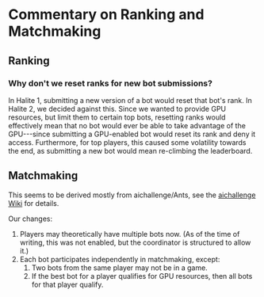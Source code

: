 # Commentary on Ranking and Matchmaking


## Ranking

### Why don't we reset ranks for new bot submissions?

In Halite 1, submitting a new version of a bot would reset that bot's rank. In Halite 2, we decided against this. Since we wanted to provide GPU resources, but limit them to certain top bots, resetting ranks would effectively mean that no bot would ever be able to take advantage of the GPU---since submitting a GPU-enabled bot would reset its rank and deny it access. Furthermore, for top players, this caused some volatility towards the end, as submitting a new bot would mean re-climbing the leaderboard.

## Matchmaking

This seems to be derived mostly from aichallenge/Ants, see the [aichallenge Wiki][aichallenge-trueskill] for details.

Our changes:

1. Players may theoretically have multiple bots now. (As of the time of writing, this was not enabled, but the coordinator is structured to allow it.)
2. Each bot participates independently in matchmaking, except:
    1. Two bots from the same player may not be in a game.
    1. If the best bot for a player qualifies for GPU resources, then all bots for that player qualify.

[aichallenge-trueskill]: https://github.com/aichallenge/aichallenge/wiki/TrueSkill-Matchmaking